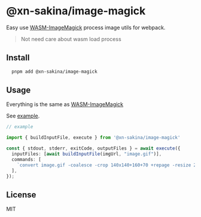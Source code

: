 # @xn-sakina/image-magick

Easy use [WASM-ImageMagick](https://github.com/KnicKnic/WASM-ImageMagick) process image utils for webpack.

> Not need care about wasm load process

## Install

```bash
  pnpm add @xn-sakina/image-magick
```

## Usage

Everything is the same as [WASM-ImageMagick](https://github.com/KnicKnic/WASM-ImageMagick)

See [example](./example/my-app/pages/index.tsx).

```ts
// example

import { buildInputFile, execute } from '@xn-sakina/image-magick'

const { stdout, stderr, exitCode, outputFiles } = await execute({
  inputFiles: [await buildInputFile(imgUrl, "image.gif")],
  commands: [
    `convert image.gif -coalesce -crop 140x140+160+70 +repage -resize 200x100! -layers optimize result.gif`,
  ],
});
```

## License

MIT
